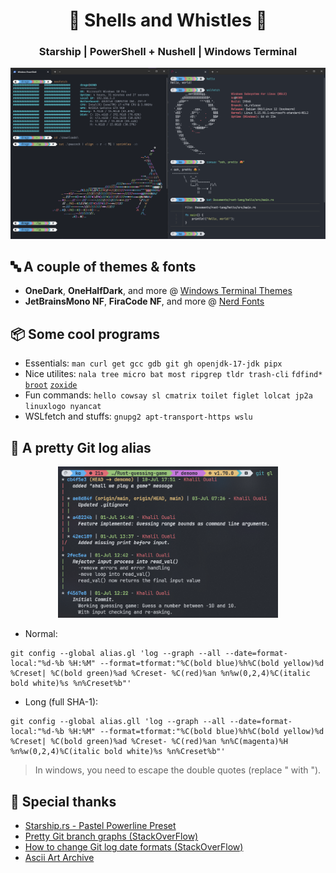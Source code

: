 <h1 align="center">🐚 Shells and Whistles 🥳</h1>

<h3 align="center">Starship | PowerShell + Nushell | Windows Terminal</h3>

<p align="center">
  <img src="Screenshots/shells.png">
</p>

## 🔤 A couple of themes & fonts
* **OneDark**, **OneHalfDark**, and more @ [Windows Terminal Themes](https://windowsterminalthemes.dev/)
* **JetBrainsMono NF**, **FiraCode NF**, and more @ [Nerd Fonts](https://www.nerdfonts.com/#home)

## 📦 Some cool programs

* Essentials:
`man curl get gcc gdb git gh openjdk-17-jdk pipx`
* Nice utilites:
`nala tree micro bat most ripgrep tldr trash-cli` `fdfind*` [`broot`](https://packages.azlux.fr/debian/pool/main/b/broot/broot_1.24.2_amd64.deb) [`zoxide`](https://github.com/ajeetdsouza/zoxide#installation)
* Fun commands:
`hello cowsay sl cmatrix toilet figlet lolcat jp2a linuxlogo nyancat`
* WSLfetch and stuffs:
`gnupg2 apt-transport-https wslu`

## 📃 A pretty Git log alias

<p align="center">
  <img src="Screenshots/git_log.png" width="70%">
</p>

* Normal:

```
git config --global alias.gl 'log --graph --all --date=format-local:"%d-%b %H:%M" --format=tformat:"%C(bold blue)%h%C(bold yellow)%d %Creset| %C(bold green)%ad %Creset- %C(red)%an %n%w(0,2,4)%C(italic bold white)%s %n%Creset%b"'
```

* Long (full SHA-1):

```
git config --global alias.gll 'log --graph --all --date=format-local:"%d-%b %H:%M" --format=tformat:"%C(bold blue)%h%C(bold yellow)%d %Creset| %C(bold green)%ad %Creset- %C(red)%an %n%C(magenta)%H %n%w(0,2,4)%C(italic bold white)%s %n%Creset%b"'
```

> In windows, you need to escape the double quotes (replace " with \").

## 🙏 Special thanks

* [Starship.rs - Pastel Powerline Preset](https://starship.rs/presets/pastel-powerline.html)
* [Pretty Git branch graphs (StackOverFlow)](https://stackoverflow.com/questions/1057564/pretty-git-branch-graphs)
* [How to change Git log date formats (StackOverFlow)](https://stackoverflow.com/questions/7853332/how-to-change-git-log-date-formats)
* [Ascii Art Archive](https://www.asciiart.eu/)
